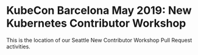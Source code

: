# KubeCon Barcelona May 2019: New Kubernetes Contributor Workshop

This is the location of our Seattle New Contributor Workshop Pull Request activities.


